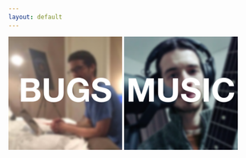 ```yaml
---
layout: default
---
```


<a href='/bugs/' style='display:inline-block; width: 45%'>
  <img src='/images/bugs.png' style='display:block'>
</a>
<a href='/music/' style='display:inline-block; width: 45%'>
  <img src='/images/music.png' style='display:block'>
</a>
